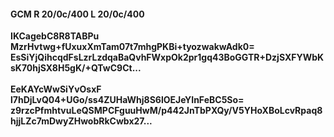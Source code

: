 #### GCM R 20/0c/400 L 20/0c/400
**IKCagebC8R8TABPu**<br/>**MzrHvtwg+fUxuxXmTam07t7mhgPKBi+tyozwakwAdk0=**<br/>**EsSiYjQihcqdFsLzrLzdqaBaQvhFWxpOk2pr1gq43BoGGTR+DzjSXFYWbKsK70hjSX8H5gK/+QTwC9Ct...**<br/><br/>
**EeKAYcWwSiYvOsxF**<br/>**l7hDjLvQ04+UGo/ss4ZUHaWhj8S6lOEJeYInFeBC5So=**<br/>**z9rzcPfmhtvuLeQSMPCFguuHwM/p442JnTbPXQy/V5YHoXBoLcvRpaq8hjjLZc7mDwyZHwobRkCwbx27...**